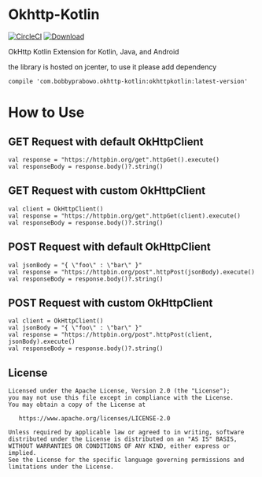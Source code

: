 # Okhttp-Kotlin

[![CircleCI](https://circleci.com/gh/bopbi/Okhttp-Kotlin.svg?style=svg)](https://circleci.com/gh/bopbi/Okhttp-Kotlin)  [ ![Download](https://api.bintray.com/packages/bopbi/maven/okhttpkotlin/images/download.svg) ](https://bintray.com/bopbi/maven/okhttpkotlin/_latestVersion)

OkHttp Kotlin Extension for Kotlin, Java, and Android

the library is hosted on jcenter, to use it please add dependency

    compile 'com.bobbyprabowo.okhttp-kotlin:okhttpkotlin:latest-version'

# How to Use

## GET Request with default OkHttpClient
```
val response = "https://httpbin.org/get".httpGet().execute()
val responseBody = response.body()?.string()
```
## GET Request with custom OkHttpClient
```
val client = OkHttpClient()
val response = "https://httpbin.org/get".httpGet(client).execute()
val responseBody = response.body()?.string()
```

## POST Request with default OkHttpClient
```
val jsonBody = "{ \"foo\" : \"bar\" }"
val response = "https://httpbin.org/post".httpPost(jsonBody).execute()
val responseBody = response.body()?.string()
```

## POST Request with custom OkHttpClient
```
val client = OkHttpClient()
val jsonBody = "{ \"foo\" : \"bar\" }"
val response = "https://httpbin.org/post".httpPost(client, jsonBody).execute()
val responseBody = response.body()?.string()
```


License
--------

    Licensed under the Apache License, Version 2.0 (the "License");
    you may not use this file except in compliance with the License.
    You may obtain a copy of the License at

       https://www.apache.org/licenses/LICENSE-2.0

    Unless required by applicable law or agreed to in writing, software
    distributed under the License is distributed on an "AS IS" BASIS,
    WITHOUT WARRANTIES OR CONDITIONS OF ANY KIND, either express or implied.
    See the License for the specific language governing permissions and
    limitations under the License.